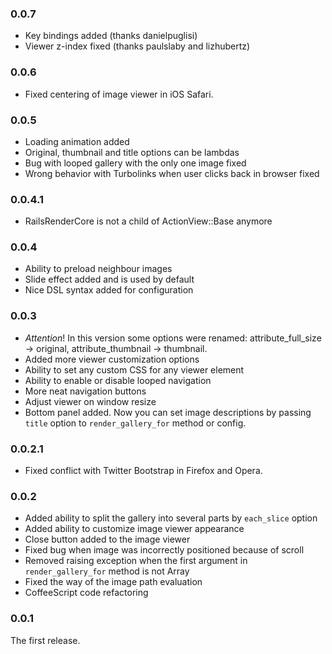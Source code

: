 ### 0.0.7 ###

* Key bindings added (thanks danielpuglisi)
* Viewer z-index fixed (thanks paulslaby and lizhubertz)

### 0.0.6 ###

* Fixed centering of image viewer in iOS Safari.

### 0.0.5 ###

* Loading animation added
* Original, thumbnail and title options can be lambdas
* Bug with looped gallery with the only one image fixed
* Wrong behavior with Turbolinks when user clicks back in browser fixed

### 0.0.4.1 ###

* RailsRenderCore is not a child of ActionView::Base anymore

### 0.0.4 ###

* Ability to preload neighbour images
* Slide effect added and is used by default
* Nice DSL syntax added for configuration

### 0.0.3 ###

* *Attention*! In this version some options were renamed: attribute_full_size -> original, attribute_thumbnail -> thumbnail.
* Added more viewer customization options
* Ability to set any custom CSS for any viewer element
* Ability to enable or disable looped navigation
* More neat navigation buttons
* Adjust viewer on window resize
* Bottom panel added. Now you can set image descriptions by passing `title` option to `render_gallery_for` method or config.

### 0.0.2.1 ###

* Fixed conflict with Twitter Bootstrap in Firefox and Opera.

### 0.0.2 ###

* Added ability to split the gallery into several parts by `each_slice` option 
* Added ability to customize image viewer appearance
* Close button added to the image viewer
* Fixed bug when image was incorrectly positioned because of scroll
* Removed raising exception when the first argument in `render_gallery_for` method is not Array
* Fixed the way of the image path evaluation
* CoffeeScript code refactoring

### 0.0.1 ###

The first release.